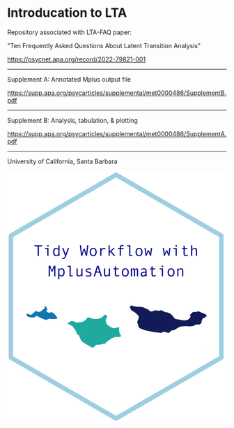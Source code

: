 # Introducation to LTA

Repository associated with LTA-FAQ paper:

"Ten Frequently Asked Questions About Latent Transition Analysis"

https://psycnet.apa.org/record/2022-79821-001

- - -

Supplement A: Annotated Mplus output file

https://supp.apa.org/psycarticles/supplemental/met0000486/SupplementB.pdf

- - -

Supplement B: Analysis, tabulation, & plotting

https://supp.apa.org/psycarticles/supplemental/met0000486/SupplementA.pdf

- - -

University of California, Santa Barbara 

<img src="figures/tidy_workflow_hex.png" width="500">
